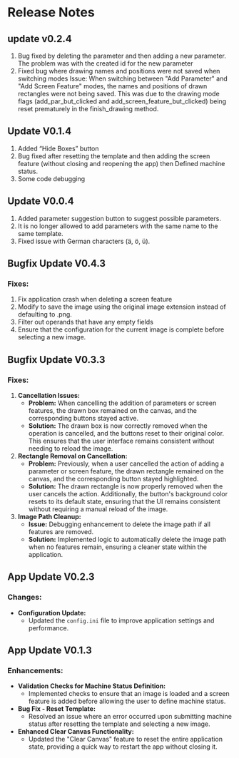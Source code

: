 # Release Notes
## update v0.2.4
1. Bug fixed by deleting the parameter and then adding a new parameter. The problem was with the created id for the new parameter
2. Fixed bug where drawing names and positions were not saved when switching modes
Issue: When switching between "Add Parameter" and "Add Screen Feature" modes, the names and positions of drawn rectangles were not being saved. This was due to the drawing mode flags (add_par_but_clicked and add_screen_feature_but_clicked) being reset prematurely in the finish_drawing method.
## Update V0.1.4
1. Added “Hide Boxes” button
2. Bug fixed after resetting the template and then adding the screen feature (without closing and reopening the app) then Defined machine status.
3. Some code debugging
## Update V0.0.4
1. Added parameter suggestion button to suggest possible parameters.
2. It is no longer allowed to add parameters with the same name to the same template.
3. Fixed issue with German characters (ä, ö, ü).

## Bugfix Update V0.4.3
### Fixes:
1. Fix application crash when deleting a screen feature
2. Modify to save the image using the original image extension instead of defaulting to .png.
3. Filter out operands that have any empty fields
4. Ensure that the configuration for the current image is complete before selecting a new image.

## Bugfix Update V0.3.3

### Fixes:

1. **Cancellation Issues:**
   - **Problem:** When cancelling the addition of parameters or screen features, the drawn box remained on the canvas, and the corresponding buttons stayed active.
   - **Solution:** The drawn box is now correctly removed when the operation is cancelled, and the buttons reset to their original color. This ensures that the user interface remains consistent without needing to reload the image.
2. **Rectangle Removal on Cancellation:**
   - **Problem:** Previously, when a user cancelled the action of adding a parameter or screen feature, the drawn rectangle remained on the canvas, and the corresponding button stayed highlighted.
   - **Solution:** The drawn rectangle is now properly removed when the user cancels the action. Additionally, the button's background color resets to its default state, ensuring that the UI remains consistent without requiring a manual reload of the image.
3. **Image Path Cleanup:**
   - **Issue:** Debugging enhancement to delete the image path if all features are removed.
   - **Solution:** Implemented logic to automatically delete the image path when no features remain, ensuring a cleaner state within the application.

## App Update V0.2.3

### Changes:

- **Configuration Update:**
  - Updated the `config.ini` file to improve application settings and performance.

## App Update V0.1.3

### Enhancements:

- **Validation Checks for Machine Status Definition:**
  - Implemented checks to ensure that an image is loaded and a screen feature is added before allowing the user to define machine status.
- **Bug Fix - Reset Template:**
  - Resolved an issue where an error occurred upon submitting machine status after resetting the template and selecting a new image.
- **Enhanced Clear Canvas Functionality:**
  - Updated the "Clear Canvas" feature to reset the entire application state, providing a quick way to restart the app without closing it.